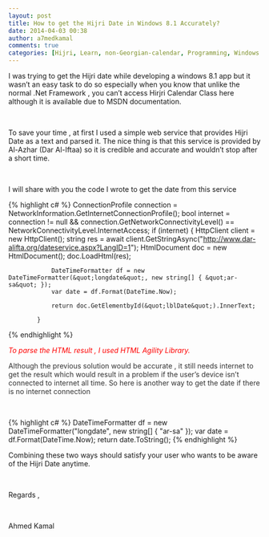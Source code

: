```yaml
---
layout: post
title: How to get the Hijri Date in Windows 8.1 Accurately?
date: 2014-04-03 00:38
author: a7medkamal
comments: true
categories: [Hijri, Learn, non-Georgian-calendar, Programming, Windows 8.1, Windows 8.1]
---
```

I was trying to get the Hijri date while developing a windows 8.1 app but it wasn’t an easy task to do so especially when you know that unlike the normal .Net Framework , you can’t access Hirjri Calendar Class here although it is available due to MSDN documentation.

&nbsp;

To save your time , at first I used a simple web service that provides Hijri Date as a text and parsed it. The nice thing is that this service is provided by Al-Azhar (Dar Al-Iftaa) so it is credible and accurate and wouldn’t stop after a short time.

&nbsp;

I will share with you the code I wrote to get the date from this service
<div class="csharpcode">

{% highlight c# %}
            ConnectionProfile connection = NetworkInformation.GetInternetConnectionProfile();
            bool internet = connection != null &amp;&amp; connection.GetNetworkConnectivityLevel() == NetworkConnectivityLevel.InternetAccess;
            if (internet)
            {
                HttpClient client = new HttpClient();
                string res = await client.GetStringAsync(&quot;http://www.dar-alifta.org/dateservice.aspx?LangID=1&quot;);
                HtmlDocument doc = new HtmlDocument();
                doc.LoadHtml(res);

                DateTimeFormatter df = new DateTimeFormatter(&quot;longdate&quot;, new string[] { &quot;ar-sa&quot; });
                var date = df.Format(DateTime.Now);

                return doc.GetElementbyId(&quot;lblDate&quot;).InnerText;

            }
{% endhighlight %}
</div>
<em><span style="color:#ff0000;">To parse the HTML result , I used HTML Agility Library.</span></em>

<span style="color:#333333;">Although the previous solution would be accurate , it still needs internet to get the result which would result in a problem if the user’s device isn’t connected to internet all time. So here is another way to get the date if there is no internet connection</span>

&nbsp;
<div class="csharpcode">

{% highlight c# %}
            DateTimeFormatter df = new DateTimeFormatter(&quot;longdate&quot;, new string[] { &quot;ar-sa&quot; });
            var date = df.Format(DateTime.Now);
            return date.ToString();
{% endhighlight %}

</div>
Combining these two ways should satisfy your user who wants to be aware of the Hijri Date anytime.

&nbsp;

Regards ,

&nbsp;

Ahmed Kamal
